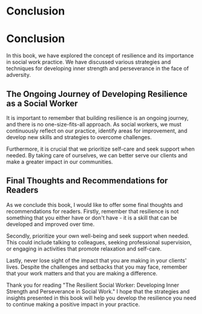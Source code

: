 # Conclusion

Conclusion
==========

In this book, we have explored the concept of resilience and its importance in social work practice. We have discussed various strategies and techniques for developing inner strength and perseverance in the face of adversity.

The Ongoing Journey of Developing Resilience as a Social Worker
---------------------------------------------------------------

It is important to remember that building resilience is an ongoing journey, and there is no one-size-fits-all approach. As social workers, we must continuously reflect on our practice, identify areas for improvement, and develop new skills and strategies to overcome challenges.

Furthermore, it is crucial that we prioritize self-care and seek support when needed. By taking care of ourselves, we can better serve our clients and make a greater impact in our communities.

Final Thoughts and Recommendations for Readers
----------------------------------------------

As we conclude this book, I would like to offer some final thoughts and recommendations for readers. Firstly, remember that resilience is not something that you either have or don't have - it is a skill that can be developed and improved over time.

Secondly, prioritize your own well-being and seek support when needed. This could include talking to colleagues, seeking professional supervision, or engaging in activities that promote relaxation and self-care.

Lastly, never lose sight of the impact that you are making in your clients' lives. Despite the challenges and setbacks that you may face, remember that your work matters and that you are making a difference.

Thank you for reading "The Resilient Social Worker: Developing Inner Strength and Perseverance in Social Work." I hope that the strategies and insights presented in this book will help you develop the resilience you need to continue making a positive impact in your practice.